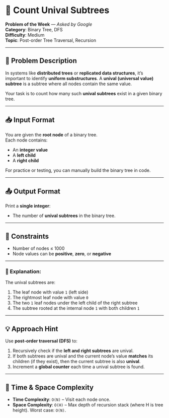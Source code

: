 # 🌲 Count Unival Subtrees

**Problem of the Week** — *Asked by Google*  
**Category**: Binary Tree, DFS  
**Difficulty**: Medium  
**Topic**: Post-order Tree Traversal, Recursion  

---

## 🧩 Problem Description

In systems like **distributed trees** or **replicated data structures**, it’s important to identify **uniform substructures**. A **unival (universal value) subtree** is a subtree where all nodes contain the same value.

Your task is to count how many such **unival subtrees** exist in a given binary tree.

---

## 📥 Input Format

You are given the **root node** of a binary tree.  
Each node contains:
- An **integer value**
- A **left child**
- A **right child**

For practice or testing, you can manually build the binary tree in code.

---

## 📤 Output Format

Print a **single integer**:  
- The number of **unival subtrees** in the binary tree.

---

## 📌 Constraints

- Number of nodes ≤ 1000  
- Node values can be **positive**, **zero**, or **negative**

---


### 🧾 Explanation:
The unival subtrees are:
1. The leaf node with value `1` (left side)
2. The rightmost leaf node with value `0`
3. The two `1` leaf nodes under the left child of the right subtree
4. The subtree rooted at the internal node `1` with both children `1`

---

## 💡 Approach Hint

Use **post-order traversal (DFS)** to:
1. Recursively check if the **left and right subtrees** are unival.
2. If both subtrees are unival and the current node’s value **matches** its children (if they exist), then the current subtree is also **unival**.
3. Increment a **global counter** each time a unival subtree is found.

---

## 🧠 Time & Space Complexity

- **Time Complexity**: `O(N)` – Visit each node once.
- **Space Complexity**: `O(H)` – Max depth of recursion stack (where H is tree height). Worst case: `O(N)`.
